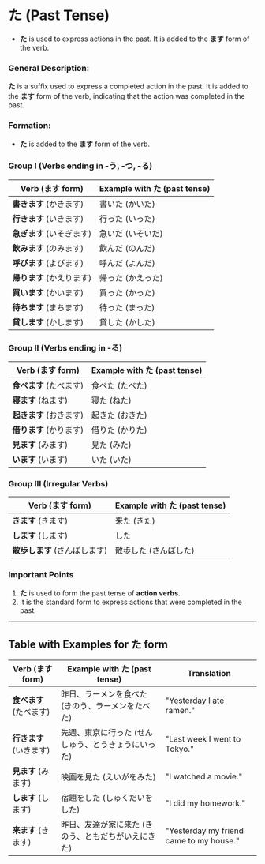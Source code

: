 # た (Past Tense)

- **た** is used to express actions in the past. It is added to the **ます** form of the verb.

### General Description:
**た** is a suffix used to express a completed action in the past. It is added to the **ます** form of the verb, indicating that the action was completed in the past.

### Formation:

- **た** is added to the **ます** form of the verb.

### Group I (Verbs ending in -う, -つ, -る)

| Verb (ます form)     | Example with **た** (past tense)  |
|----------------------|----------------------------------|
| **書きます** (かきます) | 書いた (かいた)                 |
| **行きます** (いきます) | 行った (いった)                 |
| **急ぎます** (いそぎます) | 急いだ (いそいだ)               |
| **飲みます** (のみます)  | 飲んだ (のんだ)                 |
| **呼びます** (よびます)  | 呼んだ (よんだ)                 |
| **帰ります** (かえります) | 帰った (かえった)               |
| **買います** (かいます)  | 買った (かった)                 |
| **待ちます** (まちます)  | 待った (まった)                 |
| **貸します** (かします) | 貸した (かした)                 |

### Group II (Verbs ending in -る)

| Verb (ます form)     | Example with **た** (past tense)  |
|----------------------|----------------------------------|
| **食べます** (たべます)  | 食べた (たべた)                   |
| **寝ます** (ねます)      | 寝た (ねた)                       |
| **起きます** (おきます)  | 起きた (おきた)                   |
| **借ります** (かります) | 借りた (かりた)                   |
| **見ます** (みます)     | 見た (みた)                       |
| **います** (います)    | いた (いた)                       |

### Group III (Irregular Verbs)

| Verb (ます form)     | Example with **た** (past tense)  |
|----------------------|----------------------------------|
| **きます** (きます)    | 来た (きた)                       |
| **します** (します)    | した                               |
| **散歩します** (さんぽします) | 散歩した (さんぽした)              |

### Important Points

1. **た** is used to form the past tense of **action verbs**.
2. It is the standard form to express actions that were completed in the past.

---

## Table with Examples for **た** form

| Verb (ます form)     | Example with **た** (past tense)    | Translation                     |
|----------------------|------------------------------------|---------------------------------|
| **食べます** (たべます)  | 昨日、ラーメンを食べた (きのう、ラーメンをたべた) | "Yesterday I ate ramen."        |
| **行きます** (いきます)  | 先週、東京に行った (せんしゅう、とうきょうにいった) | "Last week I went to Tokyo."    |
| **見ます** (みます)     | 映画を見た (えいがをみた)           | "I watched a movie."            |
| **します** (します)    | 宿題をした (しゅくだいをした)        | "I did my homework."            |
| **来ます** (きます)    | 昨日、友達が家に来た (きのう、ともだちがいえにきた) | "Yesterday my friend came to my house." |